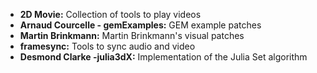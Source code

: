 * **2D Movie:** Collection of tools to play videos
* **Arnaud Courcelle - gemExamples:** GEM example patches
* **Martin Brinkmann:** Martin Brinkmann's visual patches 
* **framesync:** Tools to sync audio and video
* **Desmond Clarke -julia3dX:** Implementation of the Julia Set algorithm
